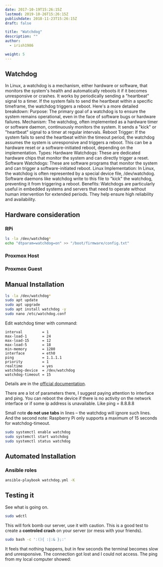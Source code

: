 ```yaml
---
date: 2017-10-19T15:26:15Z
lastmod: 2019-10-26T15:26:15Z
publishdate: 2018-11-23T15:26:15Z
draft: false

title: "Watchdog"
description: ""
author:
  - irish1986

weight: 5
---
```


## Watchdog

In Linux, a watchdog is a mechanism, either hardware or software, that monitors the system's health and automatically reboots it if it becomes unresponsive or crashes. It works by periodically sending a "heartbeat" signal to a timer. If the system fails to send the heartbeat within a specific timeframe, the watchdog triggers a reboot.
Here's a more detailed breakdown:
Purpose:
The primary goal of a watchdog is to ensure the system remains operational, even in the face of software bugs or hardware failures.
Mechanism:
The watchdog, often implemented as a hardware timer or software daemon, continuously monitors the system. It sends a "kick" or "heartbeat" signal to a timer at regular intervals.
Reboot Trigger:
If the system fails to send the heartbeat within the timeout period, the watchdog assumes the system is unresponsive and triggers a reboot. This can be a hardware reset or a software-initiated reboot, depending on the implementation.
Types:
Hardware Watchdogs: These are dedicated hardware chips that monitor the system and can directly trigger a reset.
Software Watchdogs: These are software programs that monitor the system and can trigger a software-initiated reboot.
Linux Implementation:
In Linux, the watchdog is often represented by a special device file, /dev/watchdog. Software daemons like watchdog write to this file to "kick" the watchdog, preventing it from triggering a reboot.
Benefits:
Watchdogs are particularly useful in embedded systems and servers that need to operate without human intervention for extended periods. They help ensure high reliability and availability.


## Hardware consideration

### RPi


```bash
ls -la /dev/watchdog*
echo "dtparam=watchdog=on" >> "/boot/firmware/config.txt"
```

### Proxmox Host

### Proxmox Guest

## Manual Installation

```bash
ls -la /dev/watchdog*
sudo apt update
sudo apt upgrade
sudo apt install watchdog -y
sudo nano /etc/watchdog.conf
```

Edit watchdog timer with command:

```text
interval         = 1
max-load-1       = 24
max-load-15      = 12
max-load-5       = 18
min-memory       = 1280
interface        = eth0
ping             = 1.1.1.1
priority         = 1
realtime         = yes
watchdog-device  = /dev/watchdog
watchdog-timeout = 15
```

Details are in the [official documentation](https://linux.die.net/man/5/watchdog.conf).

There are a lot of parameters there, I suggest paying attention to interface and ping. You can reboot the device if there is no activity on the network interface or if some ip address is unavailable. Like ping = 8.8.8.8

Small note **do not use tabs** in lines – the watchdog will ignore such lines.
And the second note: Raspberry Pi only supports a maximum of 15 seconds for watchdog-timeout.


```bash
sudo systemctl enable watchdog
sudo systemctl start watchdog
sudo systemctl status watchdog
```

## Automated Installation

### Ansible roles

```bash
ansible-playbook watchdog.yml -K
```

## Testing it

See what is going on.

```bash
sudo wdctl
```

This will fork bomb our server, use it with caution.  This is a good test to create a **controled crash** on your server (or mess with your friends).

```bash
sudo bash -c ':(){ :|:& };:'
```

It feels that nothing happens, but in few seconds the terminal becomes slow and unresponsive. The connection got lost and I could not access. The ping from my local computer showed:
